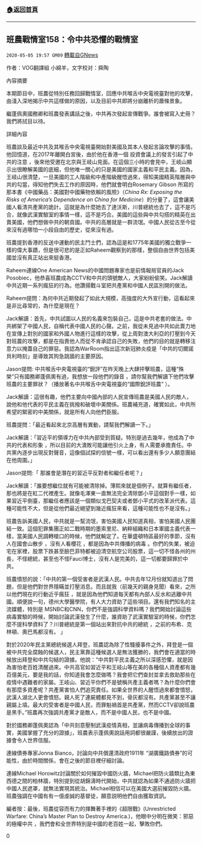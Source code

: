###  [:house:返回首頁](https://github.com/ourhimalayas/txt)
---

## 班農戰情室158：令中共恐懼的戰情室
`2020-05-05 19:57 GM09` [轉載自GNews](https://gnews.org/zh-hant/194934/)

作者：VOG翻譯組 小綿羊，文字校对：舜陶

內容摘要

本期節目中，班農從特別任務回歸戰情室，回應中共喉舌中央電視臺對他的攻擊，由淺入深地揭示中共這樣做的原因，以及目前中共即將分崩離析的蕭條景象。

繼蓬佩奧國務卿和班農發表講話之後，中共再次發起宣傳戰爭。誰會被寫入史冊？我們將拭目以待。

詳細內容

班農談及最近中共及其喉舌中央電視臺開始對美國及其本人發起言論攻擊的事情。他回憶道，在2017年離開白宮後，由於他在香港一個 投資會議上的發言引起了中共的注意 ，後來他受邀在北京與王岐山見面。在這個三小時的會見中，王岐山顯示出很瞭解美國的底細，但他唯一關心的只是美國的國家主義和平民主義。因為，王岐山很清楚，一旦美國的工人階級和中產階級醒悟過來，得知美國精英階層與中共的勾當，得知他們失去工作的原因時，他們就會明白Rosemary Gibson 所寫的那本書《中國藥品：美國對中國藥物依賴的風險》（*China Rx: Exposing the Risks of America’s Dependence on China for Medicine*）的分量了，這會讓美國人看清共產黨的詭計。這就是為什麼她去了達沃斯，川普總統也去了，這不是巧合，就像武漢實驗室的事情一樣，這不是巧合。美國的這些與中共勾搭的精英在出賣美國，他們想做中共的朝貢國。中共的高層就是一群流氓。中國人民從古至今從來沒有過哪怕一小段自由的歷史，從來沒有過。

班農提到香港的反送中運動的民主鬥士們，認為這是和1775年美國的獨立戰爭一樣的偉大事蹟，但是很可悲的是正如Raheem觀察到的那樣，整個自由世界包括美國並沒有真正站出來挺香港。

Raheem連線One American News的中國問題專家也是前情報局官員的Jack Posobiec，他恭喜班農成為CCTV和中共的頭號敵人，大家紛紛偷笑。Jack解讀中共近期一系列瘋狂的行為。他讚揚戰斗室把共產黨和中國人民區別開的做法。

Raheem提問：為何中共近期發起了如此大規模，高強度的大外宣行動，這看起來是非比尋常的，為什麼是現在？

Jack解讀：首先，中共試圖以人民的名義來包裝自己，這是中共老套的做法。中共綁架了中國人民，自稱代表中國人民的心聲。之前，我從未見過中共如此賣力地在宣傳上對別的國家和外國人物進行這樣的攻擊，從上周對澳大利亞的打壓到今天對班農的攻擊，都是在指責他人而從不肯承認自己的失敗，他們的目的就是轉移注意力以掩蓋自己的罪惡。我認為WarRoom指出這次新冠肺炎疫是「中共的切爾諾貝利時刻」是導致其狗急跳牆的主要原因。

Jason提問: 中共喉舌中央電視臺的“銳評”在昨天晚上大肆抨擊班農，這種“殊榮”只有國務卿蓬佩奧有過，我想放一段他們的錄音 ，請你幫我們解讀下他們攻擊班農的主要罪狀？（播放著名中共喉舌中央電視臺的“國際銳評班農” ）。

Jack解讀：這很有趣，他們主要向中國內部的人民宣傳班農是美國人民的敵人，說他和他代表的平民主義在挑撥和破壞中美關係。班農補充道，確實如此，中共所希望的緊密的中美關係，就是所有人向他們臣服。

班農提問：「最近看起來北京高層有異動，請幫我們解讀一下。」

Jack解讀：「習近平的領導力在中共內部受到質疑。特別是過去幾年，他成為了中共的代表和形象 ，所以目前的大潰敗可能讓他引火上身，有人需要承擔責任。中共黨內逐步出現反對聲音，這像個試探的信號一樣，可以看出還有多少人願意團結在他周圍。」

Jason提問:「 那誰會是潛在的習近平反對者和繼任者呢？」

Jack解讀：「誰要想繼位就有可能被清除掉。薄熙來就是個例子。就算有繼任者，那也將是在紅二代裡產生。就像毛澤東一直無法完全清除鄧小平這個對手一樣，如果習近平倒臺，那繼任者應該是一個類似戈巴契夫或者鄧小平式的改革派代表。這種可能性不大，但是從他們最近絕望到幾近瘋狂來看，這種可能性也不是沒有。」

班農告訴美國人民，中共就是一幫流氓，害怕美國人民知道真相，害怕美國人民團結一致。這個犯罪集團正如二戰時期的墨索里尼、納粹組織和日本軍國主義代表一樣，當美國人民調轉槍口的時候，他們就輸定了。在華盛頓特區最好的季節，沒有人在國會山散步 ，沒有人看櫻花 ，都是因為中共傳播的病毒 。你們的失業，被迫宅在家裡，股票下跌甚至臉巴菲特都被迫清空航空公司股票，這一切不怪各州的州長，不怪總統，甚至也不怪Fauci博士，沒有人是完美的，這一切都要歸罪於中共。

班農憤怒的說：「中共的第一個受害者是武漢人民。中共去年12月份就知道出了問題，但是他們對世界隱瞞並打壓消息。而且就我（前幾天的親身見聞）看來，之所以他們現在的行動近乎瘋狂 ，就是因為他們知道每天都有內部人反水和逃離中共國。順便說一句，德州大學醫學院，有人大力資助了這些項目。還有我們知名的主流媒體，特別是 MSNBC和CNN，你們不是強調科學資料嗎？我們開始討論這些病毒實驗的時候，開始討論武漢發生了什麼，誰資助了武漢實驗室的時候，你們怎麼不提科學資料了？川普總統是第一個站出來對抗中共的總統 ，之前的布希、克林頓、奧巴馬都沒有。 」

對於2020年民主黨總統候選人拜登，班農認為除了性騷擾事件之外，拜登是一個被中共完全腐蝕的候選人，民主黨靠這種候選人是無法獲勝的，我們會在適當的時候放出拜登和中共勾結的證據。他說：“中共對平民主義之所以深感恐懼，就是因為害怕老百姓清醒過來。中共高官如習近平和王岐山等在美的各種個人資產都有幾百億美元，要是我的話，你知道我會怎麼做嗎？我會把它們查封並拿去救助那些在疫情中遇難者的家屬。王岐山、習近平你們不是號稱共產主義者嗎？為什麼你們會有那麼多資產呢？共產黨害怕人們追究責任。如果全世界的人醒悟過來都會憤怒，武漢人湖北人更會憤怒。親人死了連屍體都見不到，骨灰都沒有。共產黨甚至不讓親屬上墳。最大的受害者是中國人民，而罪魁禍首是共產黨，然而CCTV卻說班農是黑手。”班農再次強調共產黨才是敵人，而不是中國人民，也不是中國。

對於國務卿蓬佩奧認為「中共刻意壓制武漢疫情真相，並讓病毒傳播到全球的事實，美國掌握了充分的證據」，班農表示蓬佩奧說話用詞都很嚴謹，後續放出的證據會令人世界信服。

連線債券專家Jonna Bianco，討論向中共償還清政府1911年 “湖廣鐵路債券”的可能性，由於時間關係，會在之後的節目裡仔細討論。

連線Michael Horowitz討論關於如何摧毀中國防火牆，Michael把防火牆類比為東西德之間的柏林牆，特別提到從胡錦濤時代開始，中共就認為如果不通過防火牆把中國人民遮罩，就無法實現其統治。Michael相信可以在美國大選前摧毀防火牆。班農強調在中國有有一億虔誠的基督徒，願意説明他們自由獲取資訊。

編者按：最後，班農從容而有力的揮舞著手裡的《超限戰》(Unrestricted Warfare: China’s Master Plan to Destroy America.)，他眼中分明在微笑：邪惡的極權中共 ，我們會和全世界特別是中國的老百姓一起，擊敗你們。

0
